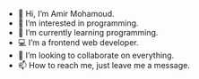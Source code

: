 - 👋 Hi, I’m Amir Mohamoud.
- 👀 I’m interested in programming.
- 🌱 I’m currently learning programming.
- 💻 I’m a frontend web developer.
- 💞️ I’m looking to collaborate on everything.
- 📫 How to reach me, just leave me a message.

<!---
Cumeyr/personal is a ✨ special ✨ repository because its `README.md` (this file) appears on your GitHub profile.
You can click the Preview link to take a look at your changes.
--->

